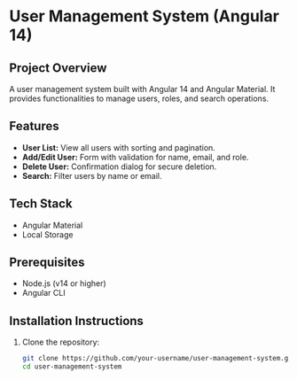 # User Management System (Angular 14)

## Project Overview
A user management system built with Angular 14 and Angular Material. It provides functionalities to manage users, roles, and search operations.

## Features
- **User List:** View all users with sorting and pagination.
- **Add/Edit User:** Form with validation for name, email, and role.
- **Delete User:** Confirmation dialog for secure deletion.
- **Search:** Filter users by name or email.


## Tech Stack

- Angular Material
- Local Storage

## Prerequisites
- Node.js (v14 or higher)
- Angular CLI

## Installation Instructions
1. Clone the repository:
   ```bash
   git clone https://github.com/your-username/user-management-system.git
   cd user-management-system
